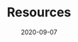 ---
title: "Resources"  # Add a page title.
summary: ""  # Add a page description.
date: "2020-09-07"  # Add today's date.
type: "widget_page"  # Page type is a Widget Page
---